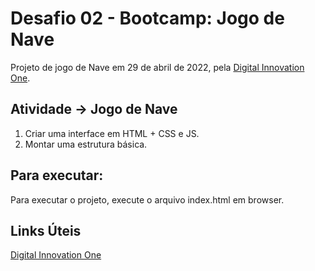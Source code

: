 # Desafio 02 - Bootcamp: Jogo de Nave

Projeto de jogo de Nave em 29 de abril de 2022, pela [Digital Innovation One](https://digitalinnovation.one/).

## Atividade -> Jogo de Nave

1. Criar uma interface em HTML + CSS e JS.
2. Montar uma estrutura básica.

## Para executar:

Para executar o projeto, execute o arquivo index.html em browser.

## Links Úteis

[Digital Innovation One](https://digitalinnovation.one/)
